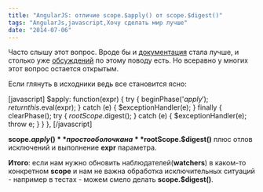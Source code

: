 ```yaml
---
title: "AngularJS: отличие scope.$apply() от scope.$digest()"
tags: "AngularJs,javascript,Хочу сделать мир лучше"
date: "2014-07-06"
---
```


Часто слышу этот вопрос. Вроде бы и [документация](https://docs.angularjs.org/api/ng/type/$rootScope.Scope#$apply "docs.angularjs.org") стала лучше, и столько уже [обсуждений](https://stackoverflow.com/questions/18697745/apply-vs-digest-in-directive-testing "stackoverflow.com") по этому поводу есть. Но всеравно у многих этот вопрос остается открытым.

Если глянуть в исходники ведь все становится ясно:

[javascript] $apply: function(expr) { try { beginPhase('$apply'); return this.$eval(expr); } catch (e) { $exceptionHandler(e); } finally { clearPhase(); try { $rootScope.$digest(); } catch (e) { $exceptionHandler(e); throw e; } } }, [/javascript]

**scope.$apply()** просто оболочка на **$rootScope.$digest()** плюс отлов исключений и выполнение **expr** параметра.

**Итого**: если нам нужно обновить наблюдателей(**watchers**) в каком-то конкретном **scope** и нам не важна обработка исключительных ситуаций - например в тестах - можем смело делать **scope.$digest()**.
